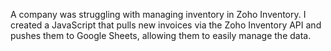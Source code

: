 A company was struggling with managing inventory in Zoho Inventory. I created a JavaScript that pulls new invoices via the Zoho Inventory API and pushes them to Google Sheets, allowing them to easily manage the data.
